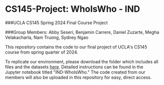 # CS145-Project: WhoIsWho - IND 

###UCLA CS145 Spring 2024 Final Course Project 

###Group Members: Abby Seseri, Benjamin Carrere, Daniel Zuzarte, Megha Velakacharla, Nam Truong, Sydney Ngao 

This repository contains the code to our final project of UCLA's CS145 course from spring quarter of 2024. 

To replicate our environment, please download the folder which includes all files and the datasets [here](https://www.google.com/url?q=https%3A%2F%2Fdrive.google.com%2Fdrive%2Ffolders%2F1f1HjxLVVqhD47UwFa6Y6o9gIjSG26-3G%3Fusp%3Dsharing). Detailed instructions can be found in the Jupyter notebook titled "IND-WhoIsWho." The code created from our members will also be uploaded in this repository for easy, direct access. 
